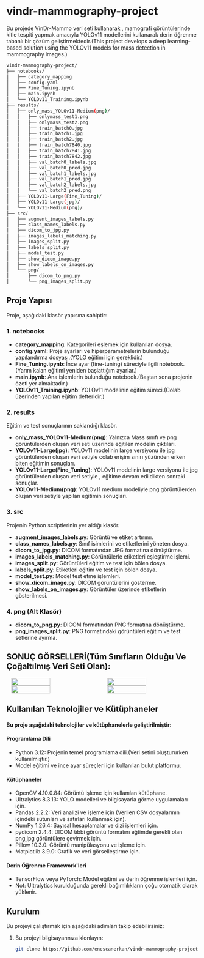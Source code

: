 # vindr-mammography-project
Bu projede VinDr-Mammo veri seti kullanarak , mamografi görüntülerinde kitle tespiti yapmak amacıyla YOLOv11 modellerini kullanarak derin öğrenme tabanlı bir çözüm geliştirmektedir.(This project develops a deep learning-based solution using the YOLOv11 models for mass detection in mammography images.)
```bash
vindr-mammography-project/
├── notebooks/
│   ├── category_mapping
│   ├── config.yaml
│   ├── Fine_Tuning.ipynb
│   ├── main.ipynb
│   └── YOLOv11_Training.ipynb
├── results/
│   ├── only_mass_YOLOv11-Medium(png)/
│   │   ├── onlymass_test1.png
│   │   ├── onlymass_test2.png
│   │   ├── train_batch0.jpg
│   │   ├── train_batch1.jpg
│   │   ├── train_batch2.jpg
│   │   ├── train_batch7840.jpg
│   │   ├── train_batch7841.jpg
│   │   ├── train_batch7842.jpg
│   │   ├── val_batch0_labels.jpg
│   │   ├── val_batch0_pred.jpg
│   │   ├── val_batch1_labels.jpg
│   │   ├── val_batch1_pred.jpg
│   │   ├── val_batch2_labels.jpg
│   │   └── val_batch2_pred.png
│   ├── YOLOv11-Large(Fine_Tuning)/
│   ├── YOLOv11-Large(jpg)/
│   └── YOLOv11-Medium(png)/
├── src/
│   ├── augment_images_labels.py
│   ├── class_names_labels.py
│   ├── dicom_to_jpg.py
│   ├── images_labels_matching.py
│   ├── images_split.py
│   ├── labels_split.py
│   ├── model_test.py
│   ├── show_dicom_image.py
│   ├── show_labels_on_images.py
│   └── png/
│       ├── dicom_to_png.py
│       └── png_images_split.py

```
## Proje Yapısı

Proje, aşağıdaki klasör yapısına sahiptir:

### 1. **notebooks** 
  - **category_mapping**: Kategorileri eşlemek için kullanılan dosya.
  - **config.yaml**: Proje ayarları ve hiperparametrelerin bulunduğu yapılandırma dosyası.(YOLO eğitimi için gereklidir.)
  - **Fine_Tuning.ipynb**: İnce ayar (fine-tuning) süreciyle ilgili notebook.(Yarım kalan eğitimi yeniden başlattığım ayarlar.)
  - **main.ipynb**: Ana işlemlerin bulunduğu notebook.(Baştan sona projenin özeti yer almaktadır.)
  - **YOLOv11_Training.ipynb**: YOLOv11 modelinin eğitim süreci.(Colab üzerinden yapılan eğitim defteridir.)

### 2. **results**
Eğitim ve test sonuçlarının saklandığı klasör.
  - **only_mass_YOLOv11-Medium(png)**: Yalnızca Mass sınıfı ve png görüntülerden oluşan veri seti üzerinde eğitilen modelin çıktıları.
  - **YOLOv11-Large(jpg)**: YOLOv11 modelinin large versiyonu ile  jpg  görüntülerden oluşan veri setiyle colab erişim sınırı yüzünden erken biten eğitimin sonuçları.
  - **YOLOv11-Large(Fine_Tuning)**: YOLOv11 modelinin large versiyonu ile  jpg  görüntülerden oluşan veri setiyle , eğitime devam edildikten sonraki sonuçlar.
  - **YOLOv11-Medium(png)**: YOLOv11  medium modeliyle  png görüntülerden oluşan veri setiyle yapılan eğitimin  sonuçları.

### 3. **src**
Projenin Python scriptlerinin yer aldığı klasör.
  - **augment_images_labels.py**: Görüntü ve etiket artırımı.
  - **class_names_labels.py**: Sınıf isimlerini ve etiketlerini yöneten dosya.
  - **dicom_to_jpg.py**: DICOM formatından JPG formatına dönüştürme.
  - **images_labels_matching.py**: Görüntülerle etiketleri eşleştirme işlemi.
  - **images_split.py**: Görüntüleri eğitim ve test için bölen dosya.
  - **labels_split.py**: Etiketleri eğitim ve test için bölen dosya.
  - **model_test.py**: Model test etme işlemleri.
  - **show_dicom_image.py**: DICOM görüntülerini gösterme.
  - **show_labels_on_images.py**: Görüntüler üzerinde etiketlerin gösterilmesi.

### 4. **png** (Alt Klasör)
  - **dicom_to_png.py**: DICOM formatından PNG formatına dönüştürme.
  - **png_images_split.py**: PNG formatındaki görüntüleri eğitim ve test setlerine ayırma.

## SONUÇ GÖRSELLERİ(Tüm Sınıfların Olduğu Ve Çoğaltılmış Veri Seti Olan):

<div style="display: flex; justify-content: space-around;">
    <img src="https://github.com/user-attachments/assets/5e217c31-b3ba-4adc-9307-7ce6a0512faa" width="45%" />
    <img src="https://github.com/user-attachments/assets/f536f77e-35b7-4ab4-a2b1-c33b63f3c372" width="45%" />
</div>
<div style="display: flex; justify-content: space-around;">
    <img src="https://github.com/user-attachments/assets/89eb6eb4-a0c0-4fee-b22d-e89e2378e640" width="45%" />
    <img src="https://github.com/user-attachments/assets/9d1d6d8e-ac24-4a19-9072-05a0c16994fe" width="45%" />
</div>



## Kullanılan Teknolojiler ve Kütüphaneler
#### Bu proje aşağıdaki teknolojiler ve kütüphanelerle geliştirilmiştir:

#### Programlama Dili
* Python 3.12: Projenin temel programlama dili.(Veri setini oluştururken kullanılmıştır.)
* Model eğitimi ve ince ayar süreçleri için kullanılan bulut platformu.
  
#### Kütüphaneler
* OpenCV 4.10.0.84: Görüntü işleme için kullanılan kütüphane.
* Ultralytics 8.3.13: YOLO modelleri ve bilgisayarla görme uygulamaları için.
* Pandas 2.2.2: Veri analizi ve işleme için (Verilen CSV dosyalarının içindeki sütunları ve satırları kullanmak için).
* NumPy 1.26.4: Sayısal hesaplamalar ve dizi işlemleri için.
* pydicom 2.4.4: DICOM tıbbi görüntü formatını eğtimde gerekli olan png,jpg görüntülere çevirmek için.
* Pillow 10.3.0: Görüntü manipülasyonu ve işleme için.
* Matplotlib 3.9.0: Grafik ve veri görselleştirme için.
  
#### Derin Öğrenme Framework'leri
* TensorFlow veya PyTorch: Model eğitimi ve derin öğrenme işlemleri için.
* Not: Ultralytics kurulduğunda gerekli bağımlılıkların çoğu otomatik olarak yüklenir.


## Kurulum

Bu projeyi çalıştırmak için aşağıdaki adımları takip edebilirsiniz:

1. Bu projeyi bilgisayarınıza klonlayın:
   ```bash
   git clone https://github.com/enescanerkan/vindr-mammography-project.git

